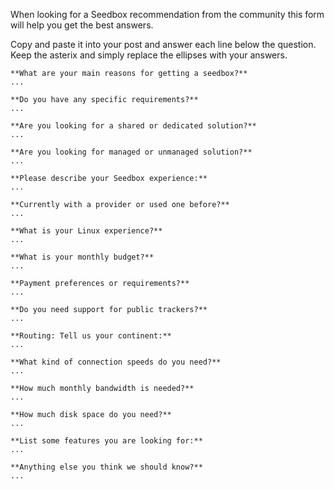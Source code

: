 When looking for a Seedbox recommendation from the community this form will help you get the best answers.

Copy and paste it into your post and answer each line below the question. Keep the asterix and simply replace the ellipses with your answers.

```
**What are your main reasons for getting a seedbox?**
...

**Do you have any specific requirements?**
...

**Are you looking for a shared or dedicated solution?**
...

**Are you looking for managed or unmanaged solution?**
...

**Please describe your Seedbox experience:**
...

**Currently with a provider or used one before?**
...

**What is your Linux experience?**
...

**What is your monthly budget?**
...

**Payment preferences or requirements?**
...

**Do you need support for public trackers?**
...

**Routing: Tell us your continent:**
...

**What kind of connection speeds do you need?**
...

**How much monthly bandwidth is needed?**
...

**How much disk space do you need?**
...

**List some features you are looking for:**
...

**Anything else you think we should know?**
...

```